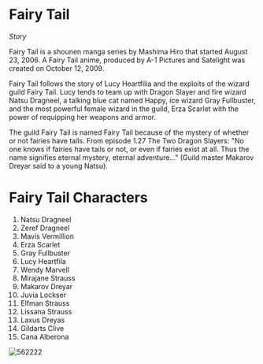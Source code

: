 # Fairy Tail
*Story*

Fairy Tail is a shounen manga series by Mashima Hiro that started August 23, 2006. A Fairy Tail anime, produced by A-1 Pictures and Satelight was created on October 12, 2009.

Fairy Tail follows the story of Lucy Heartfilia and the exploits of the wizard guild Fairy Tail. Lucy tends to team up with Dragon Slayer and fire wizard Natsu Dragneel, a talking blue cat named Happy, ice wizard Gray Fullbuster, and the most powerful female wizard in the guild, Erza Scarlet with the power of requipping her weapons and armor.

The guild Fairy Tail is named Fairy Tail because of the mystery of whether or not fairies have tails. From episode 1.27 The Two Dragon Slayers: "No one knows if fairies have tails or not, or even if fairies exist at all. Thus the name signifies eternal mystery, eternal adventure..." (Guild master Makarov Dreyar said to a young Natsu).

# Fairy Tail Characters
1. Natsu Dragneel
2. Zeref Dragneel
3. Mavis Vermillion
4. Erza Scarlet
5. Gray Fullbuster
6. Lucy Heartfila
7. Wendy Marvell
8. Mirajane Strauss
9. Makarov Dreyar
10. Juvia Lockser
11. Elfman Strauss
12. Lissana Strauss
13. Laxus Dreyas
14. Gildarts Clive
15. Cana Alberona

![![562222](https://user-images.githubusercontent.com/120329371/206919792-d759fd84-de38-43b4-a736-13027e9fdbce.png)
](image.jpg)
